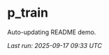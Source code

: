 # p_train

Auto-updating README demo.

<!--START_SECTION:status-->
_Last run: 2025-09-17 09:33 UTC_
<!--END_SECTION:status-->



























































































































































































































































































































































































































































































































































































